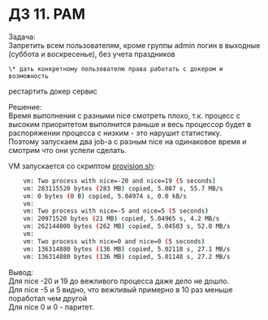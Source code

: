 # ДЗ 11. PAM

Задача:  
    Запретить всем пользователям, кроме группы admin логин в выходные (суббота и воскресенье), без учета праздников

    \* дать конкретному пользователю права работать с докером и возможность 
рестартить докер сервис


  
Решение:  
Время выполнения с разными nice смотреть плохо, т.к. процесс с высоким приоритетом выполнится раньше и весь процессор будет в распоряжении процесса с низким - это нарушит статистику.  
Поэтому запускаем два job-а с разным nice на одинаковое время и смотрим что они успели сделать.  

VM запускается со скриптом [provision.sh](provision.sh):
```sh
    vm: Two process with nice=-20 and nice=19 (5 seconds)
    vm: 283115520 bytes (283 MB) copied, 5.087 s, 55.7 MB/s
    vm: 0 bytes (0 B) copied, 5.04974 s, 0.0 kB/s
    vm:
    vm: Two process with nice=-5 and nice=5 (5 seconds)
    vm: 20971520 bytes (21 MB) copied, 5.04965 s, 4.2 MB/s
    vm: 262144000 bytes (262 MB) copied, 5.04503 s, 52.0 MB/s
    vm:
    vm: Two process with nice=0 and nice=0 (5 seconds)
    vm: 136314880 bytes (136 MB) copied, 5.02118 s, 27.1 MB/s
    vm: 136314880 bytes (136 MB) copied, 5.01148 s, 27.2 MB/s
```
Вывод:   
Для nice -20 и 19 до вежливого процесса даже дело не дошло.  
Для nice -5 и 5 видно, что вежливый примерно в 10 раз меньше поработал чем другой  
Для nice 0 и 0 - паритет.  
